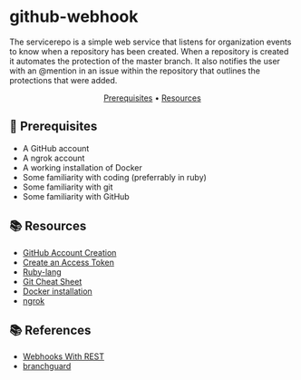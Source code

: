 # github-webhook

The servicerepo is a simple web service that listens for organization events to know when a repository has been created. When a repository is created it automates the protection of the master branch. It also notifies the user with an @mention in an issue within the repository that outlines the protections that were added.

<p align="center">
  <a href="#mega-prerequisites">Prerequisites</a> •  
  <a href="#books-resources">Resources</a>
</p>

## :mega: Prerequisites
- A GitHub account
- A ngrok account
- A working installation of Docker
- Some familiarity with coding (preferrably in ruby)
- Some familiarity with git
- Some familiarity with GitHub

## :books: Resources
- [GitHub Account Creation](https://github.com/join)
- [Create an Access Token](https://github.com/settings/tokens/new)
- [Ruby-lang](https://www.ruby-lang.org/en/)
- [Git Cheat Sheet](https://education.github.com/git-cheat-sheet-education.pdf)
- [Docker installation](https://www.docker.com/products/docker-desktop)
- [ngrok](https://dashboard.ngrok.com/get-started/setup)

## :books: References
- [Webhooks With REST](https://github.com/githubsatelliteworkshops/webhooks-with-rest)
- [branchguard](https://github.com/branchguard/branchguard/blob/master/app.rb)